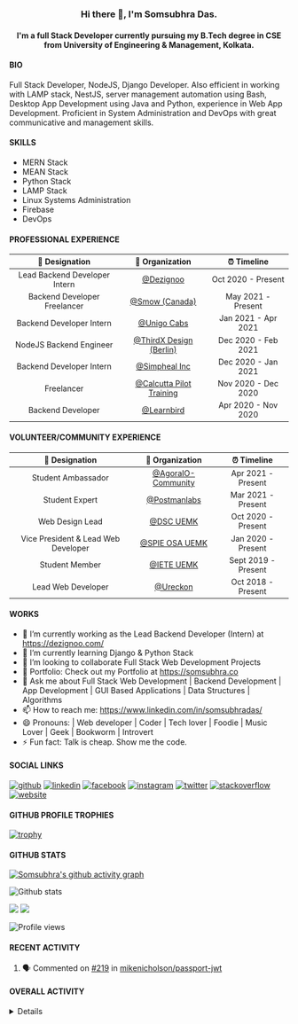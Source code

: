 <h3 align="center"> Hi there 👋, I'm Somsubhra Das. </h3>

<h4 align="center"> I'm a full Stack Developer currently pursuing my B.Tech degree in CSE from University of Engineering & Management, Kolkata.  </h4>

#### BIO

Full Stack Developer, NodeJS, Django Developer. Also efficient in working with LAMP stack, NestJS, server management automation using Bash, Desktop App Development using Java and Python, experience in Web App Development. Proficient in System Administration and DevOps with great communicative and management skills.

#### SKILLS

- MERN Stack
- MEAN Stack
- Python Stack
- LAMP Stack
- Linux Systems Administration
- Firebase
- DevOps

#### PROFESSIONAL EXPERIENCE

|        💼 Designation         |                        🏢 Organization                        |     ⏰ Timeline     |
| :---------------------------: | :-----------------------------------------------------------: | :-----------------: |
| Lead Backend Developer Intern |              [@Dezignoo](https://dezignoo.com/)               | Oct 2020 - Present  |
| Backend Developer Freelancer  |               [@Smow (Canada)](http://smow.ca/)               | May 2021 - Present  |
|   Backend Developer Intern    |       [@Unigo Cabs](https://github.com/UnigoCabs-Dev/)        | Jan 2021 - Apr 2021 |
|    NodeJS Backend Engineer    |       [@ThirdX Design (Berlin)](https://thirdx.design/)       | Dec 2020 - Feb 2021 |
|   Backend Developer Intern    |            [@Simpheal Inc](https://simpheal.com/)             | Dec 2020 - Jan 2021 |
|          Freelancer           | [@Calcutta Pilot Training](http://calcuttapilottraining.com/) | Nov 2020 - Dec 2020 |
|       Backend Developer       |            [@Learnbird](https://www.learnbird.in/)            | Apr 2020 - Nov 2020 |

#### VOLUNTEER/COMMUNITY EXPERIENCE

|           💼 Designation            |                      🏢 Organization                       |     ⏰ Timeline     |
| :---------------------------------: | :--------------------------------------------------------: | :-----------------: |
|         Student Ambassador          | [@AgoraIO-Community](https://github.com/AgoraIO-Community) | Apr 2021 - Present  |
|           Student Expert            |      [@Postmanlabs](https://github.com/postmanlabs/)       | Mar 2021 - Present  |
|           Web Design Lead           |              [@DSC UEMK](https://dscuemk.co/)              | Oct 2020 - Present  |
| Vice President & Lead Web Developer |         [@SPIE OSA UEMK](http://spieosauemk.team/)         | Jan 2020 - Present  |
|           Student Member            |                       [@IETE UEMK]()                       | Sept 2019 - Present |
|         Lead Web Developer          |              [@Ureckon](https://ureckon.org/)              | Oct 2018 - Present  |

#### WORKS

- 🔭 I’m currently working as the Lead Backend Developer (Intern) at https://dezignoo.com/
- 🌱 I’m currently learning Django & Python Stack
- 👯 I’m looking to collaborate Full Stack Web Development Projects
- 💼 Portfolio: Check out my Portfolio at https://somsubhra.co
- 💬 Ask me about Full Stack Web Development | Backend Development | App Development | GUI Based Applications | Data Structures | Algorithms
- 📫 How to reach me: https://www.linkedin.com/in/somsubhradas/
- 😄 Pronouns: | Web developer | Coder | Tech lover | Foodie | Music Lover | Geek | Bookworm | Introvert
- ⚡ Fun fact: Talk is cheap. Show me the code.

#### SOCIAL LINKS

<p align="center">

[<img src='https://cdn.jsdelivr.net/npm/simple-icons@3.0.1/icons/github.svg' alt='github' height='40'>](https://github.com/Somsubhra1) [<img src='https://cdn.jsdelivr.net/npm/simple-icons@3.0.1/icons/linkedin.svg' alt='linkedin' height='40'>](https://www.linkedin.com/in/somsubhradas/) [<img src='https://cdn.jsdelivr.net/npm/simple-icons@3.0.1/icons/facebook.svg' alt='facebook' height='40'>](https://www.facebook.com/S0msubhradas) [<img src='https://cdn.jsdelivr.net/npm/simple-icons@3.0.1/icons/instagram.svg' alt='instagram' height='40'>](https://www.instagram.com/somsubhra__das/) [<img src='https://cdn.jsdelivr.net/npm/simple-icons@3.0.1/icons/twitter.svg' alt='twitter' height='40'>](https://twitter.com/Somsubhra1CP) [<img src='https://cdn.jsdelivr.net/npm/simple-icons@3.0.1/icons/stackoverflow.svg' alt='stackoverflow' height='40'>](https://stackoverflow.com/users/10871274/somsubhra-das) [<img src='https://cdn.jsdelivr.net/npm/simple-icons@3.0.1/icons/icloud.svg' alt='website' height='40'>](https://somsubhra.co/)

</p>

#### GITHUB PROFILE TROPHIES

[![trophy](https://github-profile-trophy.vercel.app/?username=Somsubhra1&theme=flat)](https://github.com/ryo-ma/github-profile-trophy)

#### GITHUB STATS

[![Somsubhra's github activity graph](https://activity-graph.herokuapp.com/graph?username=somsubhra1&theme=react-dark)](https://github.com/somsubhra1)

<p align="center">

![Github stats](https://github-readme-stats.vercel.app/api?username=Somsubhra1&show_icons=true)<br>

<img src="https://github-readme-streak-stats.herokuapp.com/?user=Somsubhra1&theme=light" />

<img src="https://github-readme-stats.vercel.app/api/top-langs/?username=Somsubhra1&layout=compact&theme=light" />

![Profile views](https://gpvc.arturio.dev/Somsubhra1)

</p>

#### RECENT ACTIVITY

<!--START_SECTION:activity-->

1. 🗣 Commented on [#219](https://github.com/mikenicholson/passport-jwt/issues/219) in [mikenicholson/passport-jwt](https://github.com/mikenicholson/passport-jwt)
<!--END_SECTION:activity-->

#### OVERALL ACTIVITY

<details>
<!--START_SECTION:waka-->
**🐱 My Github Data** 

> 🏆 900 Contributions in the Year 2021
 > 
> 📦 314.5 kB Used in Github's Storage 
 > 
> 🚫 Not Opted to Hire
 > 
> 📜 132 Public Repositories 
 > 
> 🔑 16 Private Repositories  
 > 
**I'm a Night 🦉** 

```text
🌞 Morning    144 commits    ██░░░░░░░░░░░░░░░░░░░░░░░   9.94% 
🌆 Daytime    529 commits    █████████░░░░░░░░░░░░░░░░   36.51% 
🌃 Evening    588 commits    ██████████░░░░░░░░░░░░░░░   40.58% 
🌙 Night      188 commits    ███░░░░░░░░░░░░░░░░░░░░░░   12.97%

```
📅 **I'm Most Productive on Sunday** 

```text
Monday       195 commits    ███░░░░░░░░░░░░░░░░░░░░░░   13.46% 
Tuesday      173 commits    ███░░░░░░░░░░░░░░░░░░░░░░   11.94% 
Wednesday    164 commits    ██░░░░░░░░░░░░░░░░░░░░░░░   11.32% 
Thursday     236 commits    ████░░░░░░░░░░░░░░░░░░░░░   16.29% 
Friday       199 commits    ███░░░░░░░░░░░░░░░░░░░░░░   13.73% 
Saturday     226 commits    ████░░░░░░░░░░░░░░░░░░░░░   15.6% 
Sunday       256 commits    ████░░░░░░░░░░░░░░░░░░░░░   17.67%

```


📊 **This Week I Spent My Time On** 

```text
💬 Programming Languages: 
Python                   8 hrs 45 mins       █████████░░░░░░░░░░░░░░░░   37.94% 
JavaScript               6 hrs 35 mins       ███████░░░░░░░░░░░░░░░░░░   28.58% 
HTML                     3 hrs 36 mins       ████░░░░░░░░░░░░░░░░░░░░░   15.65% 
Other                    1 hr 30 mins        █░░░░░░░░░░░░░░░░░░░░░░░░   6.56% 
Markdown                 1 hr 9 mins         █░░░░░░░░░░░░░░░░░░░░░░░░   5.03%

🔥 Editors: 
VS Code                  23 hrs 4 mins       █████████████████████████   100.0%

```

**I Mostly Code in JavaScript** 

```text
JavaScript               46 repos            ███████████░░░░░░░░░░░░░░   46.46% 
HTML                     17 repos            ████░░░░░░░░░░░░░░░░░░░░░   17.17% 
CSS                      13 repos            ███░░░░░░░░░░░░░░░░░░░░░░   13.13% 
Python                   9 repos             ██░░░░░░░░░░░░░░░░░░░░░░░   9.09% 
TypeScript               6 repos             █░░░░░░░░░░░░░░░░░░░░░░░░   6.06%

```


**Timeline**

![Chart not found](https://raw.githubusercontent.com/Somsubhra1/Somsubhra1/master/charts/bar_graph.png) 


 Last Updated on 14/06/2021
<!--END_SECTION:waka-->
</details>
